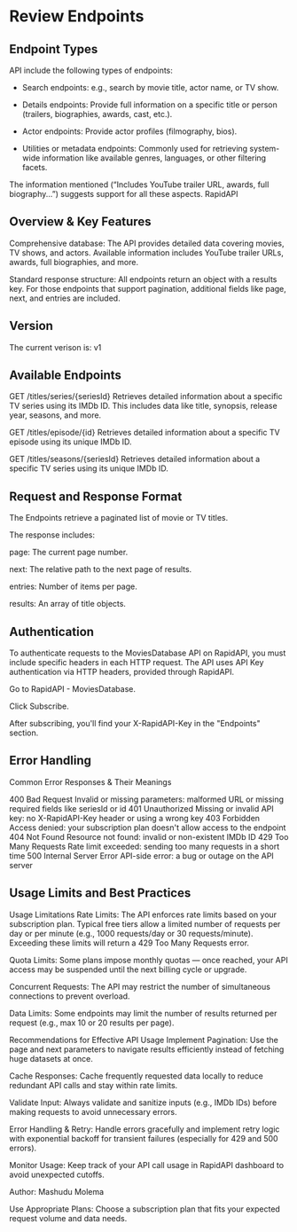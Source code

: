 # Review Endpoints

## Endpoint Types
 API include the following types of endpoints:

- Search endpoints: e.g., search by movie title, actor name, or TV show.

- Details endpoints: Provide full information on a specific title or person (trailers, biographies, awards, cast, etc.).

- Actor endpoints: Provide actor profiles (filmography, bios).

- Utilities or metadata endpoints: Commonly used for retrieving system-wide information like available genres, languages, or other filtering facets.

The information mentioned (“Includes YouTube trailer URL, awards, full biography...”) suggests support for all these aspects.
RapidAPI


## Overview & Key Features
Comprehensive database: The API provides detailed data covering movies, TV shows, and actors. Available information includes YouTube trailer URLs, awards, full biographies, and more.

Standard response structure: All endpoints return an object with a results key. For those endpoints that support pagination, additional fields like page, next, and entries are included.

## Version
The current verison is: v1

## Available Endpoints

GET /titles/series/{seriesId}
Retrieves detailed information about a specific TV series using its IMDb ID. This includes data like title, synopsis, release year, seasons, and more.

GET /titles/episode/{id}
Retrieves detailed information about a specific TV episode using its unique IMDb ID.


GET /titles/seasons/{seriesId}
Retrieves detailed information about a specific TV series using its unique IMDb ID.



## Request and Response Format

The Endpoints retrieve a paginated list of movie or TV titles.

The response includes:

page: The current page number.

next: The relative path to the next page of results.

entries: Number of items per page.

results: An array of title objects.


## Authentication 

To authenticate requests to the MoviesDatabase API on RapidAPI, you must include specific headers in each HTTP request.
The API uses API Key authentication via HTTP headers, provided through RapidAPI.

Go to RapidAPI - MoviesDatabase.

Click Subscribe.

After subscribing, you'll find your X-RapidAPI-Key in the "Endpoints" section.



## Error Handling 


Common Error Responses & Their Meanings

400 Bad Request	Invalid or missing parameters:  malformed URL or missing required fields like seriesId or id
401 Unauthorized Missing or invalid API key: no X-RapidAPI-Key header or using a wrong key
403 Forbidden	Access denied: your subscription plan doesn't allow access to the endpoint
404 Not Found	Resource not found: invalid or non-existent IMDb ID
429 Too Many Requests	Rate limit exceeded: sending too many requests in a short time
500 Internal Server Error	API-side error: a bug or outage on the API server

## Usage Limits and Best Practices

Usage Limitations
Rate Limits:
The API enforces rate limits based on your subscription plan. Typical free tiers allow a limited number of requests per day or per minute (e.g., 1000 requests/day or 30 requests/minute). Exceeding these limits will return a 429 Too Many Requests error.

Quota Limits:
Some plans impose monthly quotas — once reached, your API access may be suspended until the next billing cycle or upgrade.

Concurrent Requests:
The API may restrict the number of simultaneous connections to prevent overload.

Data Limits:
Some endpoints may limit the number of results returned per request (e.g., max 10 or 20 results per page).

Recommendations for Effective API Usage
Implement Pagination:
Use the page and next parameters to navigate results efficiently instead of fetching huge datasets at once.

Cache Responses:
Cache frequently requested data locally to reduce redundant API calls and stay within rate limits.

Validate Input:
Always validate and sanitize inputs (e.g., IMDb IDs) before making requests to avoid unnecessary errors.

Error Handling & Retry:
Handle errors gracefully and implement retry logic with exponential backoff for transient failures (especially for 429 and 500 errors).

Monitor Usage:
Keep track of your API call usage in RapidAPI dashboard to avoid unexpected cutoffs.


Author: Mashudu Molema

Use Appropriate Plans:
Choose a subscription plan that fits your expected request volume and data needs.




